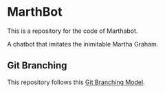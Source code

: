 # MarthBot

This is a repository for the code of Marthabot.

A chatbot that imitates the inimitable Martha Graham.

## Git Branching

This repository follows this [Git Branching Model](https://nvie.com/posts/a-successful-git-branching-model/).
